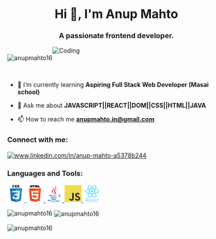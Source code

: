 <h1 align="center">Hi 👋, I'm Anup Mahto</h1>
<h3 align="center">A passionate frontend developer.</h3>
<img align="right" alt="Coding" width="400" src="https://media.tenor.com/rePDfDWO3XoAAAAd/hacking.gif">

<p align="left"> <img src="https://komarev.com/ghpvc/?username=anupmahto16&label=Profile%20views&color=0e75b6&style=flat" alt="anupmahto16" /> </p>

<p align="left"> <a href="https://twitter.com/" target="blank"><img src="https://img.shields.io/twitter/follow/?logo=twitter&style=for-the-badge" alt="" /></a> </p>

- 🌱 I’m currently learning **Aspiring Full Stack Web Developer (Masai school)**

- 💬 Ask me about **JAVASCRIPT||REACT||DOM||CSS||HTML||JAVA**

- 📫 How to reach me **anupmahto.in@gmail.com**

<h3 align="left">Connect with me:</h3>
<p align="left">
<a href="https://www.linkedin.com/in/anup-mahto-a5378b244?utm_source=share&utm_campaign=share_via&utm_content=profile&utm_medium=android_app" target="blank"><img align="center" src="https://raw.githubusercontent.com/rahuldkjain/github-profile-readme-generator/master/src/images/icons/Social/linked-in-alt.svg" alt="www.linkedin.com/in/anup-mahto-a5378b244" height="30" width="40" /></a>
</p>

<h3 align="left">Languages and Tools:</h3>
<p align="left"> <a href="https://www.w3schools.com/css/" target="_blank" rel="noreferrer"> <img src="https://raw.githubusercontent.com/devicons/devicon/master/icons/css3/css3-original-wordmark.svg" alt="css3" width="40" height="40"/> </a> <a href="https://www.w3.org/html/" target="_blank" rel="noreferrer"> <img src="https://raw.githubusercontent.com/devicons/devicon/master/icons/html5/html5-original-wordmark.svg" alt="html5" width="40" height="40"/> </a> <a href="https://www.java.com" target="_blank" rel="noreferrer"> <img src="https://raw.githubusercontent.com/devicons/devicon/master/icons/java/java-original.svg" alt="java" width="40" height="40"/> </a> <a href="https://developer.mozilla.org/en-US/docs/Web/JavaScript" target="_blank" rel="noreferrer"> <img src="https://raw.githubusercontent.com/devicons/devicon/master/icons/javascript/javascript-original.svg" alt="javascript" width="40" height="40"/> </a> <a href="https://reactjs.org/" target="_blank" rel="noreferrer"> <img src="https://raw.githubusercontent.com/devicons/devicon/master/icons/react/react-original-wordmark.svg" alt="react" width="40" height="40"/> </a> </p>

<p><img align="left" src="https://github-readme-stats.vercel.app/api/top-langs?username=anupmahto16&show_icons=true&locale=en&layout=compact" alt="anupmahto16" /></p>

<p>&nbsp;<img align="center" src="https://github-readme-stats.vercel.app/api?username=anupmahto16&show_icons=true&locale=en" alt="anupmahto16" /></p>

<p><img align="center" src="https://github-readme-streak-stats.herokuapp.com/?user=anupmahto16&" alt="anupmahto16" /></p>
